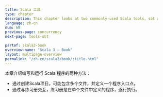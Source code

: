 ```yaml
---
title: Scala 工具
type: chapter
description: This chapter looks at two commonly-used Scala tools, sbt and ScalaTest.
language: zh-cn
num: 68
previous-page: concurrency
next-page: tools-sbt

partof: scala3-book
overview-name: "Scala 3 — Book"
layout: multipage-overview
permalink: "/zh-cn/scala3/book/:title.html"
---
```



本章介绍编写和运行 Scala 程序的两种方法：

- 通过创建Scala项目，可能包含多个文件，并定义一个程序入口点，
- 通过与练习册交互，练习册是在单个文件中定义的程序，逐行执行。
